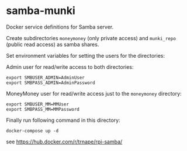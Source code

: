 # samba-munki

Docker service definitions for Samba server.

Create subdirectories `moneymoney` (only private access) and `munki_repo` (public read access) as samba shares.

Set environment variables for setting the users for the directories:

Admin user for read/write access to both directories:

```
export SMBUSER_ADMIN=AdminUser
export SMBPASS_ADMIN=AdminPassword
```

MoneyMoney user for read/write access just to the `moneymoney` directory:

```
export SMBUSER_MM=MMUser
export SMBPASS_MM=MMPassword
```

Finally run following command in this directory: 

```
docker-compose up -d
```

see https://hub.docker.com/r/trnape/rpi-samba/
